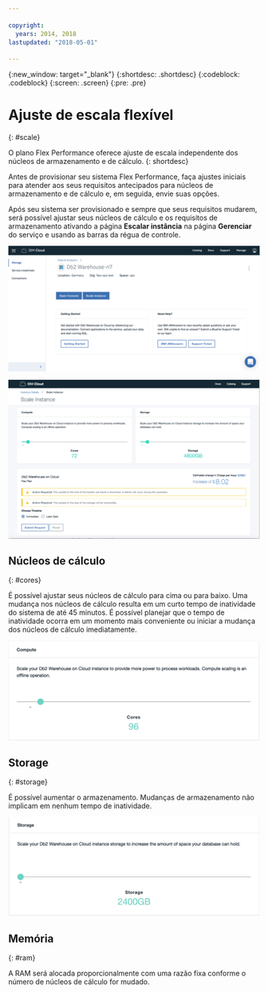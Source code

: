 ```yaml
---

copyright:
  years: 2014, 2018
lastupdated: "2018-05-01"

---
```


<!-- Attribute definitions --> 
{:new_window: target="_blank"}
{:shortdesc: .shortdesc}
{:codeblock: .codeblock}
{:screen: .screen}
{:pre: .pre}

# Ajuste de escala flexível
{: #scale}

O plano Flex Performance oferece ajuste de escala independente dos núcleos de armazenamento e de cálculo. 
{: shortdesc}

Antes de provisionar seu sistema Flex Performance, faça ajustes iniciais para atender aos seus requisitos antecipados para núcleos de armazenamento e de cálculo e, em seguida, envie suas opções.

Após seu sistema ser provisionado e sempre que seus requisitos mudarem, será possível ajustar seus núcleos de cálculo e os requisitos de armazenamento ativando a página **Escalar instância** na página **Gerenciar** do serviço e usando as barras da régua de controle.

![Visualização da página de núcleos de cálculo do console da web](images/launch.png)

![Visualização da página de núcleos de cálculo do console da web](images/scaling_full.png)


## Núcleos de cálculo
{: #cores}

É possível ajustar seus núcleos de cálculo para cima ou para baixo. Uma mudança nos núcleos de cálculo resulta em um curto tempo de inatividade do sistema de até 45 minutos. É possível
planejar que o tempo de inatividade ocorra em um momento mais conveniente ou iniciar a mudança dos núcleos de cálculo imediatamente.

![Visualização da página de núcleos de cálculo do console da web](images/cores.png)

## Storage
{: #storage}

É possível aumentar o armazenamento. Mudanças de armazenamento não implicam em nenhum tempo de inatividade.

![Visualização da página de armazenamento do console da web](images/storage.png)

## Memória
{: #ram}

A RAM será alocada proporcionalmente com uma razão fixa conforme o número de núcleos de cálculo for mudado.


